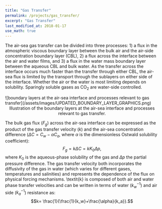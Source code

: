 ```yaml
---
title: "Gas Transfer"
permalink: /projects/gas_transfer/
excerpt: "Gas Transfer"
last_modified_at: 2018-01-17
use_math: true
---
```

The air-sea gas transfer can be divided into three processes: 1) a flux in the atmospheric viscous boundary layer between the bulk air and the air-side concentration boundary layer (CBL), 2) a flux across the interface between the air and water films, and 3) a flux in the water mass boundary layer between the aqueous CBL and bulk water. As the transfer across the interface occurs much faster than the transfer through either CBL, the air-sea flux is limited by the transport through the sublayers on either side of the interface. Whether the air or the water is most limiting depends on solubility. Sparingly soluble gases as CO$_2$ are water-side controlled. 

<div markdown="1">![boundary layers at the air-sea interface and processes relevant to gas transfer](/assets/images/UPDATED_BOUNDARY_LAYER_GRAPHICS.png)
<center><figcaption>Illustration of the boundary layers at the air-sea interface and processes relevant to gas transfer.</figcaption></center></div>
 
The bulk gas flux ($F_g$) across the air-sea interface can be expressed as the product of the gas transfer velocity ($k$) and the air-sea concentration difference ($\Delta C = C_w - \alpha C_a$, where $\alpha$ is the dimensionless Ostwald solubility coefficient): 
$$F_g = k\Delta C = k K_0 \Delta p,$$
where $K_0$ is the aqueous-phase solubility of the gas and $\Delta  p$ the partial pressure difference. The gas transfer velocity both incorporates the diffusivity of the gas in water (which varies for different gases, temperatures and salinities) and represents the dependence of the flux on physical forcing mechanisms.  \textit{k} is composed of both air and water phase transfer velocities and can be written in terms of water ($k_w^{-1}$) and air side ($k_a^{-1}$) resistance as:
$$k= \frac{1}{\frac{1}{k_w}+\frac{\alpha}{k_a}}.$$



